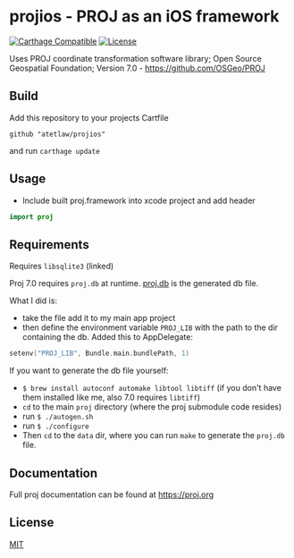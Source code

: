 
# projios - PROJ as an iOS framework

[![Carthage Compatible](https://img.shields.io/badge/Carthage-compatible-4BC51D.svg?style=flat)](https://github.com/Carthage/Carthage)
[![License](http://img.shields.io/:license-mit-blue.svg)](http://doge.mit-license.org)

Uses PROJ coordinate transformation software library; Open Source Geospatial Foundation; Version 7.0 - https://github.com/OSGeo/PROJ

## Build
Add this repository to your projects Cartfile
```
github "atetlaw/projios"
```
and run ```carthage update```

## Usage

* Include built proj.framework into xcode project and add header
```swift
import proj
```

## Requirements

Requires `libsqlite3` (linked)

Proj 7.0 requires `proj.db` at runtime. [proj.db](https://github.com/atetlaw/projios/blob/master/proj.db) is the generated db file.

What I did is:
* take the file add it to my main app project
* then define the environment variable `PROJ_LIB` with the path to the dir containing the db. Added this to AppDelegate: 

```swift
setenv("PROJ_LIB", Bundle.main.bundlePath, 1)
```

If you want to generate the db file yourself:

* `$ brew install autoconf automake libtool libtiff` (if you don't have them installed like me, also 7.0 requires `libtiff`)
* `cd` to the main `proj` directory (where the proj submodule code resides)
* run `$ ./autogen.sh`
* run `$ ./configure`
* Then `cd` to the `data` dir,  where you can run `make` to generate the `proj.db` file.


## Documentation
Full proj documentation can be found at https://proj.org

## License
[MIT](https://github.com/OSGeo/PROJ/blob/master/COPYING)
